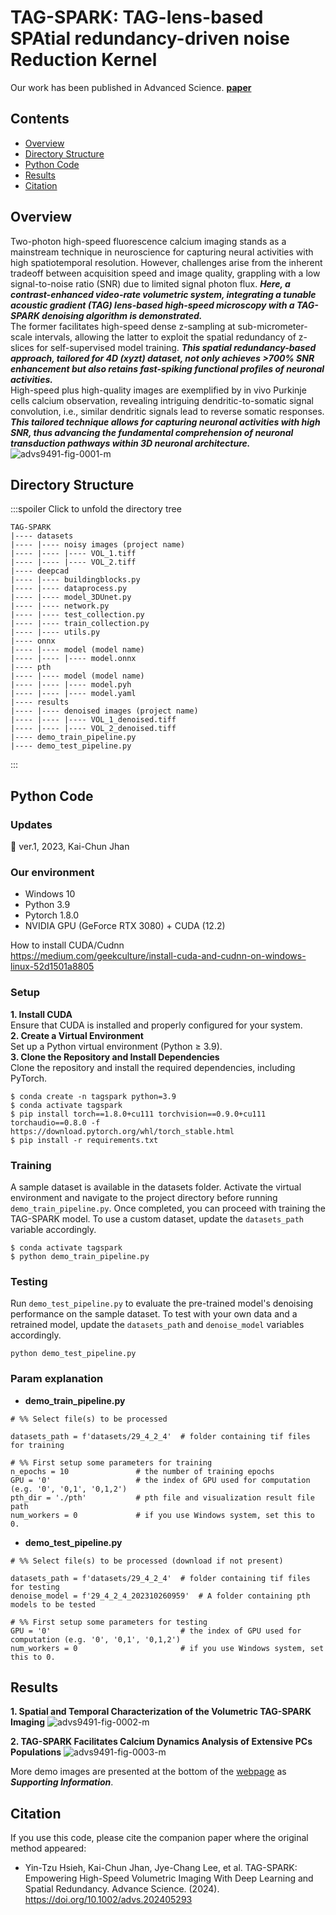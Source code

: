 # TAG-SPARK: TAG-lens-based SPAtial redundancy-driven noise Reduction Kernel 
Our work has been published in Advanced Science. [**paper**](<https://doi.org/10.1002/advs.202405293> "Title")

## Contents
* [Overview](#Overview)
* [Directory Structure](#DirectoryStructure)
* [Python Code](#PythonCode)
* [Results](#Results)
* [Citation](#Citation)

## Overview
Two-photon high-speed fluorescence calcium imaging stands as a mainstream technique in neuroscience for capturing neural activities with high spatiotemporal resolution. However, challenges arise from the inherent tradeoff between acquisition speed and image quality, grappling with a low signal-to-noise ratio (SNR) due to limited signal photon flux. ___Here, a contrast-enhanced video-rate volumetric system, integrating a tunable acoustic gradient (TAG) lens-based high-speed microscopy with a TAG-SPARK denoising algorithm is demonstrated.___  
The former facilitates high-speed dense z-sampling at sub-micrometer-scale intervals, allowing the latter to exploit the spatial redundancy of z-slices for self-supervised model training. ___This spatial redundancy-based approach, tailored for 4D (xyzt) dataset, not only achieves >700% SNR enhancement but also retains fast-spiking functional profiles of neuronal activities.___  
High-speed plus high-quality images are exemplified by in vivo Purkinje cells calcium observation, revealing intriguing dendritic-to-somatic signal convolution, i.e., similar dendritic signals lead to reverse somatic responses. ___This tailored technique allows for capturing neuronal activities with high SNR, thus advancing the fundamental comprehension of neuronal transduction pathways within 3D neuronal architecture.___
![advs9491-fig-0001-m](https://hackmd.io/_uploads/HyoD1yxY1e.jpg)

## Directory Structure
:::spoiler Click to unfold the directory tree
```
TAG-SPARK
|---- datasets
|---- |---- noisy images (project name)
|---- |---- |---- VOL_1.tiff
|---- |---- |---- VOL_2.tiff
|---- deepcad
|---- |---- buildingblocks.py
|---- |---- dataprocess.py
|---- |---- model_3DUnet.py
|---- |---- network.py
|---- |---- test_collection.py
|---- |---- train_collection.py
|---- |---- utils.py
|---- onnx
|---- |---- model (model name)
|---- |---- |---- model.onnx
|---- pth
|---- |---- model (model name)
|---- |---- |---- model.pyh
|---- |---- |---- model.yaml
|---- results
|---- |---- denoised images (project name)
|---- |---- |---- VOL_1_denoised.tiff
|---- |---- |---- VOL_2_denoised.tiff
|---- demo_train_pipeline.py
|---- demo_test_pipeline.py
```
:::

## Python Code
### Updates
:pushpin: ver.1, 2023, Kai-Chun Jhan

### Our environment 
* Windows 10
* Python 3.9
* Pytorch 1.8.0
* NVIDIA GPU (GeForce RTX 3080) + CUDA (12.2)

How to install CUDA/Cudnn  
https://medium.com/geekculture/install-cuda-and-cudnn-on-windows-linux-52d1501a8805

### Setup
**1. Install CUDA**  
Ensure that CUDA is installed and properly configured for your system.  
**2. Create a Virtual Environment**  
Set up a Python virtual environment (Python ≥ 3.9).  
**3. Clone the Repository and Install Dependencies**  
Clone the repository and install the required dependencies, including PyTorch.
   ```
   $ conda create -n tagspark python=3.9
   $ conda activate tagspark
   $ pip install torch==1.8.0+cu111 torchvision==0.9.0+cu111 torchaudio==0.8.0 -f https://download.pytorch.org/whl/torch_stable.html
   $ pip install -r requirements.txt
   ```

  
### Training
A sample dataset is available in the datasets folder. Activate the virtual environment and navigate to the project directory before running `demo_train_pipeline.py`. Once completed, you can proceed with training the TAG-SPARK model. To use a custom dataset, update the `datasets_path` variable accordingly.
```
$ conda activate tagspark
$ python demo_train_pipeline.py
```

### Testing
Run `demo_test_pipeline.py` to evaluate the pre-trained model's denoising performance on the sample dataset. To test with your own data and a retrained model, update the `datasets_path` and `denoise_model` variables accordingly.
```
python demo_test_pipeline.py
```

### Param explanation
* **demo_train_pipeline.py**

```python=12
# %% Select file(s) to be processed

datasets_path = f'datasets/29_4_2_4'  # folder containing tif files for training

# %% First setup some parameters for training
n_epochs = 10               # the number of training epochs
GPU = '0'                   # the index of GPU used for computation (e.g. '0', '0,1', '0,1,2')
pth_dir = './pth'           # pth file and visualization result file path
num_workers = 0             # if you use Windows system, set this to 0.
```

* **demo_test_pipeline.py**

```python=12
# %% Select file(s) to be processed (download if not present)

datasets_path = f'datasets/29_4_2_4'  # folder containing tif files for testing
denoise_model = f'29_4_2_4_202310260959'  # A folder containing pth models to be tested

# %% First setup some parameters for testing
GPU = '0'                             # the index of GPU used for computation (e.g. '0', '0,1', '0,1,2')
num_workers = 0                       # if you use Windows system, set this to 0.
```

## Results
**1. Spatial and Temporal Characterization of the Volumetric TAG-SPARK Imaging**
![advs9491-fig-0002-m](https://hackmd.io/_uploads/HkrBJJgKkl.jpg)

**2. TAG-SPARK Facilitates Calcium Dynamics Analysis of Extensive PCs Populations**
![advs9491-fig-0003-m](https://hackmd.io/_uploads/S1OUJklY1g.jpg)


More demo images are presented at the bottom of the [webpage](<https://doi.org/10.1002/advs.202405293> "Title") as ***Supporting Information***.

## Citation
If you use this code, please cite the companion paper where the original method appeared:

* Yin-Tzu Hsieh, Kai-Chun Jhan, Jye-Chang Lee, et al. TAG-SPARK: Empowering High-Speed Volumetric Imaging With Deep Learning and Spatial Redundancy. Advance Science. (2024). https://doi.org/10.1002/advs.202405293